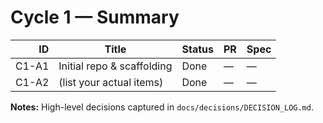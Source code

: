 # Cycle 1 — Summary

| ID | Title | Status | PR | Spec |
|---:|-------|--------|----|------|
| C1-A1 | Initial repo & scaffolding | Done | — | — |
| C1-A2 | (list your actual items) | Done | — | — |

**Notes:** High-level decisions captured in `docs/decisions/DECISION_LOG.md`.
